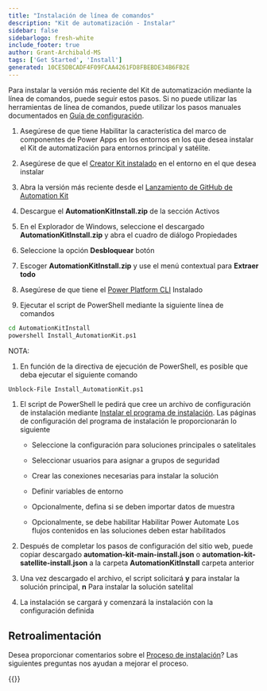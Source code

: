 ```yaml
---
title: "Instalación de línea de comandos"
description: "Kit de automatización - Instalar"
sidebar: false
sidebarlogo: fresh-white
include_footer: true
author: Grant-Archibald-MS
tags: ['Get Started', 'Install']
generated: 10CE5DBCADF4F09FCAA4261FD8FBEBDE34B6FB2E
---
```


Para instalar la versión más reciente del Kit de automatización mediante la línea de comandos, puede seguir estos pasos. Si no puede utilizar las herramientas de línea de comandos, puede utilizar los pasos manuales documentados en [Guía de configuración](https://learn.microsoft.com/power-automate/guidance/automation-kit/setup/prerequisites).

1. Asegúrese de que tiene <a ref='https://learn.microsoft.com/power-apps/developer/component-framework/component-framework-for-canvas-apps#enable-the-power-apps-component-framework-feature' target="_blank">Habilitar la característica del marco de componentes de Power Apps</a> en los entornos en los que desea instalar el Kit de automatización para entornos principal y satélite.

1. Asegúrese de que el <a href="https://appsource.microsoft.com/product/dynamics-365/microsoftpowercatarch.creatorkit1?tab=Reviews" target="_blank">Creator Kit instalado</a> en el entorno en el que desea instalar

1. Abra la versión más reciente desde el <a href="https://github.com/microsoft/powercat-automation-kit/releases" target="_blank">Lanzamiento de GitHub de Automation Kit</a>

1. Descargue el **AutomationKitInstall.zip** de la sección Activos

1. En el Explorador de Windows, seleccione el descargado **AutomationKitInstall.zip** y abra el cuadro de diálogo Propiedades

1. Seleccione la opción **Desbloquear** botón

1. Escoger **AutomationKitInstall.zip** y use el menú contextual para **Extraer todo**

1. Asegúrese de que tiene el <a href="https://learn.microsoft.com/power-platform/developer/cli/introduction" target="_blank">Power Platform CLI</a> Instalado

1. Ejecutar el script de PowerShell mediante la siguiente línea de comandos

```cmd
cd AutomationKitInstall
powershell Install_AutomationKit.ps1
```

NOTA:
1. En función de la directiva de ejecución de PowerShell, es posible que deba ejecutar el siguiente comando

```cmd
Unblock-File Install_AutomationKit.ps1
```

1. El script de PowerShell le pedirá que cree un archivo de configuración de instalación mediante [Instalar el programa de instalación](/es/get-started/setup). Las páginas de configuración del programa de instalación le proporcionarán lo siguiente

    - Seleccione la configuración para soluciones principales o satelitales
   
    - Seleccionar usuarios para asignar a grupos de seguridad
   
    - Crear las conexiones necesarias para instalar la solución
    
    - Definir variables de entorno
    
    - Opcionalmente, defina si se deben importar datos de muestra
    
    - Opcionalmente, se debe habilitar Habilitar Power Automate Los flujos contenidos en las soluciones deben estar habilitados

1. Después de completar los pasos de configuración del sitio web, puede copiar descargado **automation-kit-main-install.json** o **automation-kit-satellite-install.json** a la carpeta **AutomationKitInstall** carpeta anterior

1. Una vez descargado el archivo, el script solicitará **y** para instalar la solución principal, **n** Para instalar la solución satelital

1. La instalación se cargará y comenzará la instalación con la configuración definida

## Retroalimentación

Desea proporcionar comentarios sobre el [Proceso de instalación](/es/get-started/setup)? Las siguientes preguntas nos ayudan a mejorar el proceso.

{{<questions name="/content/es/get-started/setup-feedback.json" completed="Gracias por proporcionar comentarios" showNavigationButtons="false" locale="es">}}
